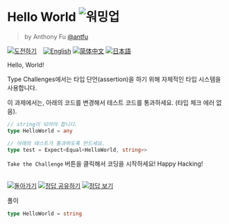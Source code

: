 <!--info-header-start--><h1>Hello World <img src="https://img.shields.io/badge/-%EC%9B%8C%EB%B0%8D%EC%97%85-teal" alt="워밍업"/> </h1><blockquote><p>by Anthony Fu <a href="https://github.com/antfu" target="_blank">@antfu</a></p></blockquote><p><a href="https://tsch.js.org/13/play/ko" target="_blank"><img src="https://img.shields.io/badge/-%EB%8F%84%EC%A0%84%ED%95%98%EA%B8%B0-3178c6?logo=typescript&logoColor=white" alt="도전하기"/></a> &nbsp;&nbsp;&nbsp;<a href="./README.md" target="_blank"><img src="https://img.shields.io/badge/-English-gray" alt="English"/></a>  <a href="./README.zh-CN.md" target="_blank"><img src="https://img.shields.io/badge/-%E7%AE%80%E4%BD%93%E4%B8%AD%E6%96%87-gray" alt="简体中文"/></a>  <a href="./README.ja.md" target="_blank"><img src="https://img.shields.io/badge/-%E6%97%A5%E6%9C%AC%E8%AA%9E-gray" alt="日本語"/></a> </p><!--info-header-end-->

Hello, World!

Type Challenges에서는 타입 단언(assertion)을 하기 위해 자체적인 타입 시스템을 사용합니다.

이 과제에서는, 아래의 코드를 변경해서 테스트 코드를 통과하세요. (타입 체크 에러 없음).

```ts
// string이 되어야 합니다.
type HelloWorld = any
```

```ts
// 아래의 테스트가 통과하도록 만드세요.
type test = Expect<Equal<HelloWorld, string>>
```

`Take the Challenge` 버튼을 클릭해서 코딩을 시작하세요! Happy Hacking!

<!--info-footer-start--><br><a href="../../README.ko.md" target="_blank"><img src="https://img.shields.io/badge/-%EB%8F%8C%EC%95%84%EA%B0%80%EA%B8%B0-grey" alt="돌아가기"/></a> <a href="https://tsch.js.org/13/answer/ko" target="_blank"><img src="https://img.shields.io/badge/-%EC%A0%95%EB%8B%B5%20%EA%B3%B5%EC%9C%A0%ED%95%98%EA%B8%B0-teal" alt="정답 공유하기"/></a> <a href="https://tsch.js.org/13/solutions" target="_blank"><img src="https://img.shields.io/badge/-%EC%A0%95%EB%8B%B5%20%EB%B3%B4%EA%B8%B0-de5a77?logo=awesome-lists&logoColor=white" alt="정답 보기"/></a> <!--info-footer-end-->

풀이
```ts
type HelloWorld = string 
```